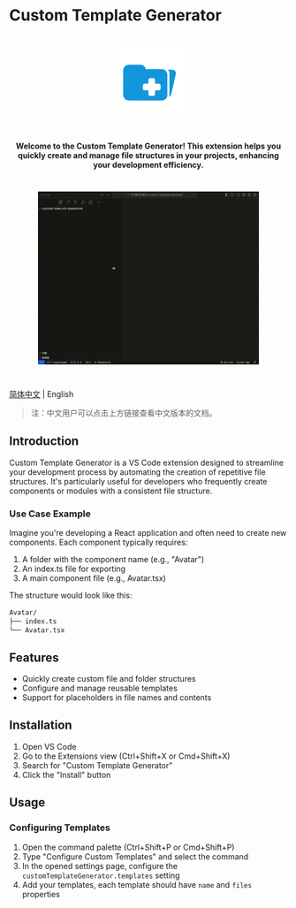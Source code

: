 # Custom Template Generator

<div align="center" style="margin: 40px 0;">
    <img src="https://github.com/yuhang1995/custom-template-generator/raw/HEAD/assets/logo.png" alt="Logo" width="128" />
</div>

<div align="center" style="margin: 20px 0;">
    <strong>Welcome to the Custom Template Generator! This extension helps you quickly create and manage file structures in your projects, enhancing your development efficiency.</strong>
</div>

<div align="center" style="margin: 40px 0;">
    <img src="https://github.com/yuhang1995/custom-template-generator/raw/HEAD/assets/demo.gif" alt="演示" width="400" />
</div>

[简体中文](README.zh-CN.md) | English

> 注：中文用户可以点击上方链接查看中文版本的文档。

## Introduction

Custom Template Generator is a VS Code extension designed to streamline your development process by automating the creation of repetitive file structures. It's particularly useful for developers who frequently create components or modules with a consistent file structure.

### Use Case Example

Imagine you're developing a React application and often need to create new components. Each component typically requires:

1. A folder with the component name (e.g., "Avatar")
2. An index.ts file for exporting
3. A main component file (e.g., Avatar.tsx)

The structure would look like this:

```
Avatar/
├── index.ts
└── Avatar.tsx
```

## Features

- Quickly create custom file and folder structures
- Configure and manage reusable templates
- Support for placeholders in file names and contents

## Installation

1. Open VS Code
2. Go to the Extensions view (Ctrl+Shift+X or Cmd+Shift+X)
3. Search for "Custom Template Generator"
4. Click the "Install" button

## Usage

### Configuring Templates

1. Open the command palette (Ctrl+Shift+P or Cmd+Shift+P)
2. Type "Configure Custom Templates" and select the command
3. In the opened settings page, configure the `customTemplateGenerator.templates` setting
4. Add your templates, each template should have `name` and `files` properties

